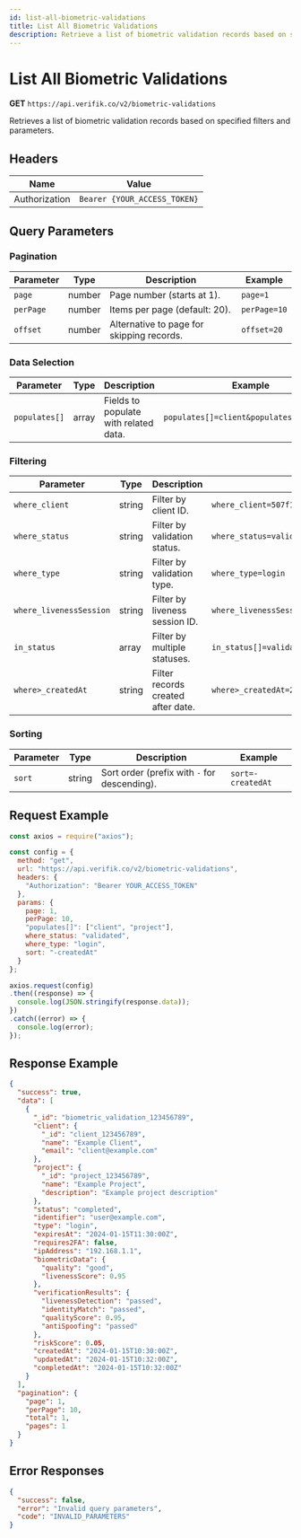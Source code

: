 ```yaml
---
id: list-all-biometric-validations
title: List All Biometric Validations
description: Retrieve a list of biometric validation records based on specified filters and parameters
---
```


# List All Biometric Validations

**GET** `https://api.verifik.co/v2/biometric-validations`

Retrieves a list of biometric validation records based on specified filters and parameters.

## Headers

| Name          | Value                        |
| ------------- | ---------------------------- |
| Authorization | `Bearer {YOUR_ACCESS_TOKEN}` |

## Query Parameters

### Pagination

| Parameter | Type   | Description                    | Example      |
| --------- | ------ | ------------------------------ | ------------ |
| `page`    | number | Page number (starts at 1).     | `page=1`     |
| `perPage` | number | Items per page (default: 20).  | `perPage=10` |
| `offset`  | number | Alternative to page for skipping records. | `offset=20` |

### Data Selection

| Parameter    | Type  | Description                        | Example                                    |
| ------------ | ----- | ---------------------------------- | ------------------------------------------ |
| `populates[]` | array | Fields to populate with related data. | `populates[]=client&populates[]=project` |

### Filtering

| Parameter           | Type   | Description                        | Example                                    |
| ------------------- | ------ | ---------------------------------- | ------------------------------------------ |
| `where_client`      | string | Filter by client ID.               | `where_client=507f1f77bcf86cd799439013`    |
| `where_status`      | string | Filter by validation status.       | `where_status=validated`                   |
| `where_type`        | string | Filter by validation type.         | `where_type=login`                        |
| `where_livenessSession` | string | Filter by liveness session ID. | `where_livenessSession=674de8df21c72be3cc42b8a7` |
| `in_status`         | array  | Filter by multiple statuses.      | `in_status[]=validated&in_status[]=failed` |
| `where>_createdAt`  | string | Filter records created after date. | `where>_createdAt=2024-12-01`              |

### Sorting

| Parameter | Type   | Description                                                                 | Example           |
| --------- | ------ | --------------------------------------------------------------------------- | ----------------- |
| `sort`    | string | Sort order (prefix with `-` for descending).                               | `sort=-createdAt` |

## Request Example

```javascript
const axios = require("axios");

const config = {
  method: "get",
  url: "https://api.verifik.co/v2/biometric-validations",
  headers: {
    "Authorization": "Bearer YOUR_ACCESS_TOKEN"
  },
  params: {
    page: 1,
    perPage: 10,
    "populates[]": ["client", "project"],
    where_status: "validated",
    where_type: "login",
    sort: "-createdAt"
  }
};

axios.request(config)
.then((response) => {
  console.log(JSON.stringify(response.data));
})
.catch((error) => {
  console.log(error);
});
```

## Response Example

```json
{
  "success": true,
  "data": [
    {
      "_id": "biometric_validation_123456789",
      "client": {
        "_id": "client_123456789",
        "name": "Example Client",
        "email": "client@example.com"
      },
      "project": {
        "_id": "project_123456789",
        "name": "Example Project",
        "description": "Example project description"
      },
      "status": "completed",
      "identifier": "user@example.com",
      "type": "login",
      "expiresAt": "2024-01-15T11:30:00Z",
      "requires2FA": false,
      "ipAddress": "192.168.1.1",
      "biometricData": {
        "quality": "good",
        "livenessScore": 0.95
      },
      "verificationResults": {
        "livenessDetection": "passed",
        "identityMatch": "passed",
        "qualityScore": 0.95,
        "antiSpoofing": "passed"
      },
      "riskScore": 0.05,
      "createdAt": "2024-01-15T10:30:00Z",
      "updatedAt": "2024-01-15T10:32:00Z",
      "completedAt": "2024-01-15T10:32:00Z"
    }
  ],
  "pagination": {
    "page": 1,
    "perPage": 10,
    "total": 1,
    "pages": 1
  }
}
```

## Error Responses

```json
{
  "success": false,
  "error": "Invalid query parameters",
  "code": "INVALID_PARAMETERS"
}
```
